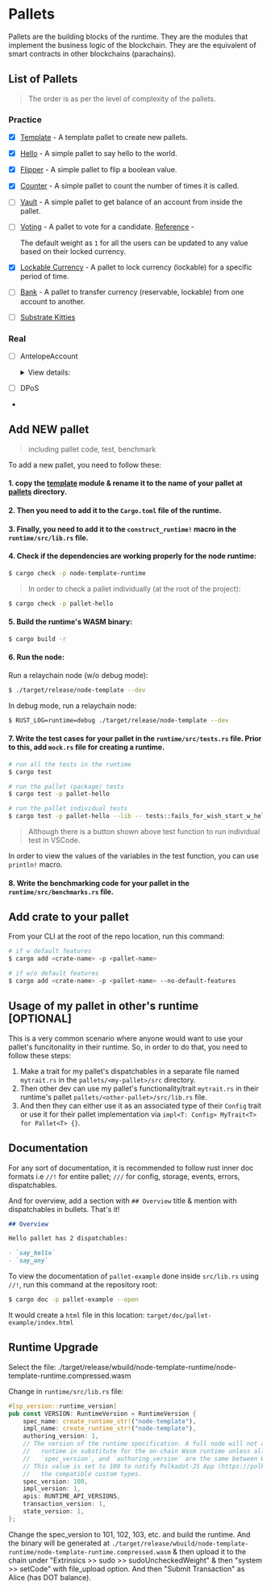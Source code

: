# Pallets

Pallets are the building blocks of the runtime. They are the modules that implement the business logic of the blockchain. They are the equivalent of smart contracts in other blockchains (parachains).

## List of Pallets

> The order is as per the level of complexity of the pallets.

### Practice

- [x] [Template](./template) - A template pallet to create new pallets.
- [x] [Hello](./hello) - A simple pallet to say hello to the world.
- [x] [Flipper](./flipper) - A simple pallet to flip a boolean value.
- [x] [Counter](./counter) - A simple pallet to count the number of times it is called.
- [ ] [Vault](./vault) - A simple pallet to get balance of an account from inside the pallet.
- [ ] [Voting](./voting/) - A pallet to vote for a candidate. [Reference](https://docs.soliditylang.org/en/v0.8.17/solidity-by-example.html#voting) -

  The default weight as `1` for all the users can be updated to any value based on their locked currency.

- [x] [Lockable Currency](./lockable-currency) - A pallet to lock currency (lockable) for a specific period of time.
- [ ] [Bank](./bank/) - A pallet to transfer currency (reservable, lockable) from one account to another.
- [ ] [Substrate Kitties]()

### Real

- [ ] AntelopeAccount
  <details>
  <summary>View details:</summary>
  Q. In Rust substrate, I really think that account generation may have a better way. As in, in substrate, currently account has this stash versus controller model. And I feel that it should be in such a way where an account has two key pairs. So if one of the key pair is compromised, the person can actually use the other key pair to change that key pair. Can we do that?

  A. Substrate already supports a model which is very similar to what you've described, known as the Stash/Controller model.

  In this model, a stash account is like your bank account, where your funds are stored securely, and the controller account is like a debit card, which can make decisions on behalf of the stash account (like voting in governance, validating, nominating validators, etc.), but it doesn't hold any funds directly. If the controller is compromised, the attacker won't be able to directly access the funds in the stash account.

  If you want to provide an additional level of security by having two key pairs for the controller account, where one could replace the other if it's compromised, it's possible but it would involve some modifications to the account model in Substrate. You would need to write a custom pallet to support this behavior.

  The custom pallet would maintain a mapping of accounts to an array of their authorized keys. When one key is compromised, the other key could be used to update the compromised key. Here's a very simplified example of what the core logic might look like:

  ```rust
  decl_storage! {
  	trait Store for Module<T: Config> as MultiSigAccountModule {
  		// Mapping of account to its list of authorized keys
  		AccountKeys get(fn account_keys): map hasher(blake2_128_concat) T::AccountId => Vec<T::AccountId>;
  	}
  }

  decl_module! {
  	pub struct Module<T: Config> for enum Call where origin: T::Origin {
  		// Function to update a compromised key
  		#[weight = 10_000]
  		fn update_key(origin, old_key: T::AccountId, new_key: T::AccountId) -> dispatch::DispatchResult {
  			let sender = ensure_signed(origin)?;

  			// Ensure the sender is one of the authorized keys for this account
  			let keys = Self::account_keys(&sender);
  			ensure!(keys.contains(&sender), "Not authorized");

  			// Find and replace the old key with the new key
  			let old_key_index = keys.iter().position(|k| k == &old_key).ok_or("Old key not found")?;
  			AccountKeys::<T>::mutate(&sender, |keys| keys[old_key_index] = new_key);

  			Ok(())
  		}
  	}
  }
  ```

  Please note, this is a very simplified and untested version of what you're looking to achieve. You would also need to add checks to ensure an account can't be left without any authorized keys, and you might want to add limits on the number of authorized keys an account can have.

  Make sure to thoroughly review and test any changes to account management code, as mistakes can lead to lost funds or other serious issues.

  </details>

- [ ] DPoS
-

## Add NEW pallet

> including pallet code, test, benchmark

To add a new pallet, you need to follow these:

#### 1. copy the [template](./template/) module & rename it to the name of your pallet at [pallets](./) directory.

#### 2. Then you need to add it to the `Cargo.toml` file of the runtime.

#### 3. Finally, you need to add it to the `construct_runtime!` macro in the `runtime/src/lib.rs` file.

#### 4. Check if the dependencies are working properly for the node runtime:

```sh
$ cargo check -p node-template-runtime
```

> In order to check a pallet individually (at the root of the project):

```sh
$ cargo check -p pallet-hello
```

#### 5. Build the runtime's WASM binary:

```sh
$ cargo build -r
```

#### 6. Run the node:

Run a relaychain node (w/o debug mode):

```sh
$ ./target/release/node-template --dev
```

In debug mode, run a relaychain node:

```sh
$ RUST_LOG=runtime=debug ./target/release/node-template --dev
```

#### 7. Write the test cases for your pallet in the `runtime/src/tests.rs` file. Prior to this, add `mock.rs` file for creating a runtime.

```sh
# run all the tests in the runtime
$ cargo test

# run the pallet (package) tests
$ cargo test -p pallet-hello

# run the pallet individual tests
$ cargo test -p pallet-hello --lib -- tests::fails_for_wish_start_w_hello
```

> Although there is a button shown above test function to run individual test in VSCode.

In order to view the values of the variables in the test function, you can use `println!` macro.

#### 8. Write the benchmarking code for your pallet in the `runtime/src/benchmarks.rs` file. <!-- TODO: -->

## Add crate to your pallet

From your CLI at the root of the repo location, run this command:

```sh
# if w default features
$ cargo add <crate-name> -p <pallet-name>

# if w/o default features
$ cargo add <crate-name> -p <pallet-name> --no-default-features
```

## Usage of my pallet in other's runtime [OPTIONAL]

This is a very common scenario where anyone would want to use your pallet's funcitonality in their runtime. So, in order to do that, you need to follow these steps:

1. Make a trait for my pallet's dispatchables in a separate file named `mytrait.rs` in the `pallets/<my-pallet>/src` directory.
2. Then other dev can use my pallet's functionality/trait `mytrait.rs` in their runtime's pallet `pallets/<other-pallet>/src/lib.rs` file.
3. And then they can either use it as an associated type of their `Config` trait or use it for their pallet implementation via `impl<T: Config> MyTrait<T> for Pallet<T> {}`.

## Documentation

For any sort of documentation, it is recommended to follow rust inner doc formats i.e `//!` for entire pallet; `///` for config, storage, events, errors, dispatchables.

And for overview, add a section with `## Overview` title & mention with dispatchables in bullets. That's it!

```markdown
## Overview

Hello pallet has 2 dispatchables:

- `say_hello`
- `say_any`
```

To view the documentation of `pallet-example` done inside `src/lib.rs` using `//!`, run this command at the repository root:

```sh
$ cargo doc -p pallet-example --open
```

It would create a `html` file in this location: `target/doc/pallet-example/index.html`

## Runtime Upgrade

Select the file: ./target/release/wbuild/node-template-runtime/node-template-runtime.compressed.wasm

Change in `runtime/src/lib.rs` file:

```rust
#[sp_version::runtime_version]
pub const VERSION: RuntimeVersion = RuntimeVersion {
	spec_name: create_runtime_str!("node-template"),
	impl_name: create_runtime_str!("node-template"),
	authoring_version: 1,
	// The version of the runtime specification. A full node will not attempt to use its native
	//   runtime in substitute for the on-chain Wasm runtime unless all of `spec_name`,
	//   `spec_version`, and `authoring_version` are the same between Wasm and native.
	// This value is set to 100 to notify Polkadot-JS App (https://polkadot.js.org/apps) to use
	//   the compatible custom types.
	spec_version: 100,
	impl_version: 1,
	apis: RUNTIME_API_VERSIONS,
	transaction_version: 1,
	state_version: 1,
};
```

Change the spec_version to 101, 102, 103, etc. and build the runtime. And the binary will be generated at `./target/release/wbuild/node-template-runtime/node-template-runtime.compressed.wasm` & then upload it to the chain under "Extrinsics >> sudo >> sudoUncheckedWeight" & then "system >> setCode" with file_upload option. And then "Submit Transaction" as Alice (has DOT balance).
